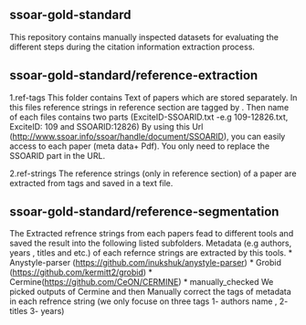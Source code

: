 ## ssoar-gold-standard
This repository contains manually inspected datasets for evaluating the different steps during the citation information extraction process.


## ssoar-gold-standard/reference-extraction
1.ref-tags
		This folder contains Text of papers which are stored separately. In this files reference strings in reference section are tagged by <ref></ref>.
		Then name of each files contains two parts (ExciteID-SSOARID.txt -e.g 109-12826.txt, ExciteID: 109 and SSOARID:12826)
		By using this Url (http://www.ssoar.info/ssoar/handle/document/SSOARID), you can easily access to each paper (meta data+ Pdf). You only need to replace the SSOARID part in the URL.
	
2.ref-strings
		The reference strings (only in reference section) of a paper are extracted from <ref></ref> tags and saved in a text file.

## ssoar-gold-standard/reference-segmentation
The Extracted refrence strings from each papers fead to different tools and saved the result into the following listed subfolders. 
Metadata (e.g authors, years , titles and etc.) of each refernce strings are extracted by this tools.
			* Anystyle-parser (https://github.com/inukshuk/anystyle-parser)
			* Grobid (https://github.com/kermitt2/grobid)
			* Cermine(https://github.com/CeON/CERMINE)
			* manually_checked
				We picked outputs of Cermine and then Manually correct the tags of metadata in each refrence string (we only focuse on three tags 1- authors name , 2- titles 3- years)
